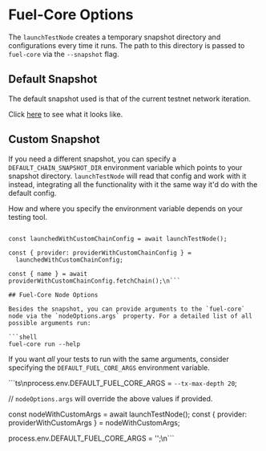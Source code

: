 <script setup>
  import { data } from '../../versions.data'
  const { forc } = data
  const url = `https://docs.fuel.network/docs/forc/commands/forc_test/`
</script>

# Fuel-Core Options

The `launchTestNode` creates a temporary snapshot directory and configurations every time it runs. The path to this directory is passed to `fuel-core` via the `--snapshot` flag.

## Default Snapshot

The default snapshot used is that of the current testnet network iteration.

Click [here](https://github.com/FuelLabs/fuels-ts/blob/master/.fuel-core/configs) to see what it looks like.

## Custom Snapshot

If you need a different snapshot, you can specify a `DEFAULT_CHAIN_SNAPSHOT_DIR` environment variable which points to your snapshot directory. `launchTestNode` will read that config and work with it instead, integrating all the functionality with it the same way it'd do with the default config.

How and where you specify the environment variable depends on your testing tool.

```ts\nprocess.env.DEFAULT_CHAIN_SNAPSHOT_DIR = mySnapshotDirPath;

const launchedWithCustomChainConfig = await launchTestNode();

const { provider: providerWithCustomChainConfig } =
  launchedWithCustomChainConfig;

const { name } = await providerWithCustomChainConfig.fetchChain();\n```

## Fuel-Core Node Options

Besides the snapshot, you can provide arguments to the `fuel-core` node via the `nodeOptions.args` property. For a detailed list of all possible arguments run:

```shell
fuel-core run --help
```

If you want _all_ your tests to run with the same arguments, consider specifying the `DEFAULT_FUEL_CORE_ARGS` environment variable.

```ts\nprocess.env.DEFAULT_FUEL_CORE_ARGS = `--tx-max-depth 20`;

// `nodeOptions.args` will override the above values if provided.

const nodeWithCustomArgs = await launchTestNode();
const { provider: providerWithCustomArgs } = nodeWithCustomArgs;

process.env.DEFAULT_FUEL_CORE_ARGS = '';\n```
